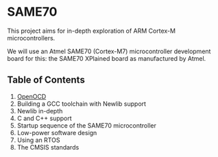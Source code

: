 # SAME70

This project aims for in-depth exploration of ARM Cortex-M microcontrollers.

We will use an Atmel SAME70 (Cortex-M7) microcontroller development board for this:
the SAME70 XPlained board as manufactured by Atmel.

Table of Contents
-----------------

1. [OpenOCD](markdown/OpenOCD.md)
2. Building a GCC toolchain with Newlib support
3. Newlib in-depth
4. C and C++ support
5. Startup sequence of the SAME70 microcontroller
6. Low-power software design
7. Using an RTOS
8. The CMSIS standards
